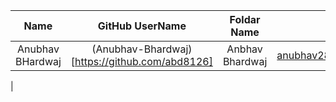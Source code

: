 |        Name        | GitHub UserName                                                |             Foldar Name                |           Email Id            |
| :----------------: | :------------------------------------------------------------: | :------------------------------------: | :---------------------------: |
|  Anubhav BHardwaj  |    (Anubhav-Bhardwaj)[https://github.com/abd8126]              |             Anbhav Bhardwaj            |    anubhav283203@gmail.com    |
| 
